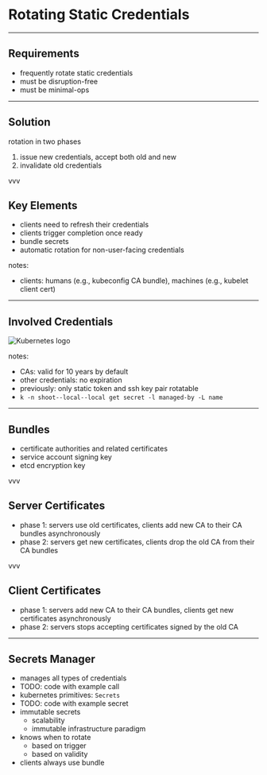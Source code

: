 # Rotating Static Credentials

---

## Requirements

- frequently rotate static credentials
- must be disruption-free
- must be minimal-ops

---

## Solution

rotation in two phases

1. issue new credentials, accept both old and new
2. invalidate old credentials

vvv

## Key Elements
 
- clients need to refresh their credentials
- clients trigger completion once ready
- bundle secrets
- automatic rotation for non-user-facing credentials

notes:
- clients: humans (e.g., kubeconfig CA bundle), machines (e.g., kubelet client cert)

---

## Involved Credentials

![Kubernetes logo](../assets/01-shoot-credentials-before.excalidraw.png)
<!-- .element: class="r-stretch" -->

<!--
- certificate authorities and related certificates
- service account signing key
- etcd encryption key
- ssh key pair for worker nodes
- observability credentials
- (static token kubeconfig – if enabled)
-->

notes:
- CAs: valid for 10 years by default
- other credentials: no expiration
- previously: only static token and ssh key pair rotatable
- `k -n shoot--local--local get secret -l managed-by -L name`

---

## Bundles

- certificate authorities and related certificates
- service account signing key
- etcd encryption key

vvv

<!-- https://github.com/gardener/gardener/blob/master/docs/development/secrets_management.md#certificate-signing -->

## Server Certificates

- phase 1: servers use old certificates, clients add new CA to their CA bundles asynchronously
- phase 2: servers get new certificates, clients drop the old CA from their CA bundles

vvv

## Client Certificates

- phase 1: servers add new CA to their CA bundles, clients get new certificates asynchronously
- phase 2: servers stops accepting certificates signed by the old CA

---

## Secrets Manager

- manages all types of credentials
- TODO: code with example call
- kubernetes primitives: `Secrets`
- TODO: code with example secret
- immutable secrets
  - scalability
  - immutable infrastructure paradigm
- knows when to rotate
  - based on trigger
  - based on validity
- clients always use bundle
